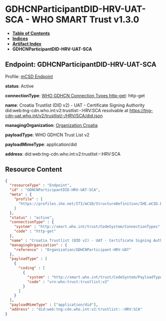 # GDHCNParticipantDID-HRV-UAT-SCA - WHO SMART Trust v1.3.0

* [**Table of Contents**](toc.md)
* [**Indices**](indices.md)
* [**Artifact Index**](artifacts.md)
* **GDHCNParticipantDID-HRV-UAT-SCA**

## Endpoint: GDHCNParticipantDID-HRV-UAT-SCA

Profile: [mCSD Endpoint](https://profiles.ihe.net/ITI/mCSD/4.0.0/StructureDefinition-IHE.mCSD.Endpoint.html)

**status**: Active

**connectionType**: [WHO GDHCN Connection Types http-get](CodeSystem-ConnectionTypes.md#ConnectionTypes-http-get): http-get

**name**: Croatia Trustlist (DID v2) - UAT - Certificate Signing Authority did:web:tng-cdn.who.int:v2:trustlist:-:HRV:SCA resolvable at https://tng-cdn-uat.who.int/v2/trustlist/-/HRV/SCA/did.json

**managingOrganization**: [Organization Croatia](Organization-GDHCNParticipant-HRV-UAT.md)

**payloadType**: WHO GDHCN Trust List v2

**payloadMimeType**: application/did

**address**: did:web:tng-cdn.who.int:v2:trustlist:-:HRV:SCA



## Resource Content

```json
{
  "resourceType" : "Endpoint",
  "id" : "GDHCNParticipantDID-HRV-UAT-SCA",
  "meta" : {
    "profile" : [
      "https://profiles.ihe.net/ITI/mCSD/StructureDefinition/IHE.mCSD.Endpoint"
    ]
  },
  "status" : "active",
  "connectionType" : {
    "system" : "http://smart.who.int/trust/CodeSystem/ConnectionTypes",
    "code" : "http-get"
  },
  "name" : "Croatia Trustlist (DID v2) - UAT - Certificate Signing Authority\ndid:web:tng-cdn.who.int:v2:trustlist:-:HRV:SCA\nresolvable at https://tng-cdn-uat.who.int/v2/trustlist/-/HRV/SCA/did.json",
  "managingOrganization" : {
    "reference" : "Organization/GDHCNParticipant-HRV-UAT"
  },
  "payloadType" : [
    {
      "coding" : [
        {
          "system" : "http://smart.who.int/trust/CodeSystem/PayloadTypes",
          "code" : "urn:who:trust:trustlist:v2"
        }
      ]
    }
  ],
  "payloadMimeType" : ["application/did"],
  "address" : "did:web:tng-cdn.who.int:v2:trustlist:-:HRV:SCA"
}

```
